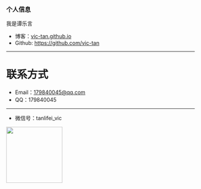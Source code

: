 

### 个人信息


我是谭乐言
*  博客：[vic-tan.github.io](https://vic-tan.github.io)
*   Github: <https://github.com/vic-tan>

* * *



# 联系方式

*   Email：179840045@qq.com
*   QQ：179840045

* * *

- 微信号：tanlifei_vic


<center>
    <p><img   height="150" width="150" src="http://i1.piimg.com/593662/c30990e60e02112c.jpg" align="left"></p>
</center>



